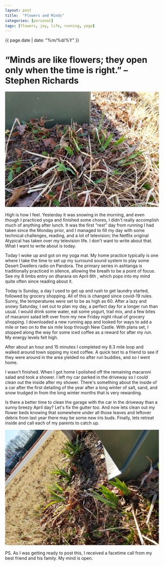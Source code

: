 ```yaml
---
layout: post
title:  "Flowers and Minds"
categories: [personal]
tags: [flowers, joy, life, running, yoga]
---
```

{{ page.date | date: "%m/%d/%Y" }}
 
# “Minds are like flowers; they open only when the time is right.” – Stephen Richards

![Irises](/assets/images/2020-04-19-irises.jpg)
 
High is how I feel.  Yesterday it was snowing in the morning, and even though I practiced yoga and finished some chores, I didn't really accomplish much of anything after lunch.  It was the first "rest" day from running I had taken since the Monday prior, and I managed to fill my day with some technical  challenges, reading, and a lot of television; the Netflix original Atypical has taken over my television life.  I don't want to write about that.  What I want to write about is today.
 
Today I woke up and got on my yoga mat.  My home practice typically is one where I take the time to set up my surround sound system to play some Desert Dwellers radio on Pandora.  The primary series in ashtanga is traditionally practiced in silence, allowing the breath to be a point of focus.  See my 8 limbs entry on dharana on April 6th , which pops into my mind quite often since reading about it.  
 
Today is Sunday, a day I used to get up and rush to get laundry started, followed by grocery shopping.  All of this is changed since covid-19 rules.  Sunny, the temperatures were set to be as high as 60.  After a lazy and snowy Saturday, I set out to plan my day, a perfect day for a longer run than usual.  I would drink some water, eat some yogurt, trail mix, and a few bites of macaroni salad left over from my new Friday night ritual of grocery shopping.  I downloaded a new running app and looked for ways to add a mile or two on to the six mile loop through New Castle.  With plans set, I stopped along the way for some iced coffee as a reward for after my run.  My energy levels felt high.
 
After about an hour and 15 minutes I completed my 8.3 mile loop and walked around town sipping my iced coffee.  A quick text to a friend to see if they were around in the area yielded no after run buddies, and so I went home.  
 
I wasn't finished.  When I got home I polished off the remaining macaroni salad and took a shower.  I left my car parked in the driveway so I could clean out the inside after my shower.  There's something about the inside of a car after the first detailing of the year after a long winter of salt, sand, and snow trudged in from the long winter months that is very rewarding.  
 
Is there a better time to clean the garage with the car in the driveway than a sunny breezy April day?  Let's fix the gutter too. And now lets clean out my flower beds knowing that somewhere under all those leaves and leftover debris from last year there may be some new iris buds.  Finally, lets retreat inside and call each of my parents to catch up.
 
![Irises and Daylilies](/assets/images/2020-04-19-irises-and-daylilies.jpg)
 
PS.  As I was getting ready to post this, I received a facetime call from my best friend and his family.  My mind is open.